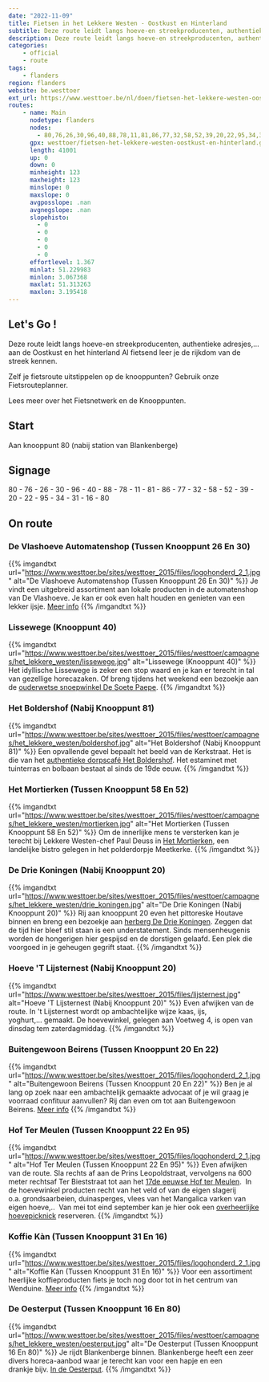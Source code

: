 ```yaml
---
date: "2022-11-09"
title: Fietsen in het Lekkere Westen - Oostkust en Hinterland
subtitle: Deze route leidt langs hoeve-en streekproducenten, authentieke adresjes,
description: Deze route leidt langs hoeve-en streekproducenten, authentieke adresjes,
categories:
    - official
    - route
tags:
    - flanders
region: flanders
website: be.westtoer
ext_url: https://www.westtoer.be/nl/doen/fietsen-het-lekkere-westen-oostkust-en-hinterland
routes:
    - name: Main
      nodetype: flanders
      nodes:
        - 80,76,26,30,96,40,88,78,11,81,86,77,32,58,52,39,20,22,95,34,31,16,80
      gpx: westtoer/fietsen-het-lekkere-westen-oostkust-en-hinterland.gpx
      length: 41001
      up: 0
      down: 0
      minheight: 123
      maxheight: 123
      minslope: 0
      maxslope: 0
      avgposslope: .nan
      avgnegslope: .nan
      slopehisto:
        - 0
        - 0
        - 0
        - 0
        - 0
      effortlevel: 1.367
      minlat: 51.229983
      minlon: 3.067368
      maxlat: 51.313263
      maxlon: 3.195418
---
```


## Let's Go ! 

Deze route leidt langs hoeve-en streekproducenten, authentieke adresjes,... aan de Oostkust en het hinterland   Al fietsend leer je de rijkdom van de streek kennen.

Zelf je fietsroute uitstippelen op de knooppunten? Gebruik onze Fietsrouteplanner.

Lees meer over het Fietsnetwerk en de Knooppunten.

## Start

Aan knooppunt 80 (nabij station van Blankenberge)

## Signage

80 - 76 - 26 - 30 - 96 - 40 - 88 - 78 - 11 - 81 - 86 - 77 - 32 - 58 - 52 - 39 - 20 - 22 - 95 - 34 - 31 - 16 - 80

## On route

### De Vlashoeve Automatenshop (Tussen Knooppunt 26 En 30)

{{% imgandtxt url="https://www.westtoer.be/sites/westtoer_2015/files/logohonderd_2_1.jpg" alt="De Vlashoeve Automatenshop (Tussen Knooppunt 26 En 30)" %}}
Je vindt een uitgebreid assortiment aan lokale producten in de automatenshop van De Vlashoeve. Je kan er ook even halt houden en genieten van een lekker ijsje.
[Meer info](https://www.westtoer.be/nl/eten-drinken/de-vlashoeve-automatenshop)
{{% /imgandtxt %}}

### Lissewege (Knooppunt 40)

{{% imgandtxt url="https://www.westtoer.be/sites/westtoer_2015/files/westtoer/campagnes/het_lekkere_westen/lissewege.jpg" alt="Lissewege (Knooppunt 40)" %}}
Het idyllische Lissewege is zeker een stop waard en je kan er terecht in tal van gezellige horecazaken. Of breng tijdens het weekend een bezoekje aan de [ouderwetse snoepwinkel De Soete Paepe](http://www.desoetepaepe.be).
{{% /imgandtxt %}}

### Het Boldershof (Nabij Knooppunt 81)

{{% imgandtxt url="https://www.westtoer.be/sites/westtoer_2015/files/westtoer/campagnes/het_lekkere_westen/boldershof.jpg" alt="Het Boldershof (Nabij Knooppunt 81)" %}}
Een opvallende gevel bepaalt het beeld van de Kerkstraat. Het is die van het [authentieke dorpscafé Het Boldershof](http://www.brugseommeland.be/nl/eten-drinken/het-boldershof). Het estaminet met tuinterras en bolbaan bestaat al sinds de 19de eeuw.
{{% /imgandtxt %}}

### Het Mortierken (Tussen Knooppunt 58 En 52)

{{% imgandtxt url="https://www.westtoer.be/sites/westtoer_2015/files/westtoer/campagnes/het_lekkere_westen/mortierken.jpg" alt="Het Mortierken (Tussen Knooppunt 58 En 52)" %}}
Om de innerlijke mens te versterken kan je terecht bij Lekkere Westen-chef Paul Deuss in [Het Mortierken](http://www.westtoer.be/nl/het-lekkere-westen/mortierken-paul-deuss), een landelijke bistro gelegen in het polderdorpje Meetkerke.
{{% /imgandtxt %}}

### De Drie Koningen (Nabij Knooppunt 20)

{{% imgandtxt url="https://www.westtoer.be/sites/westtoer_2015/files/westtoer/campagnes/het_lekkere_westen/drie_koningen.jpg" alt="De Drie Koningen (Nabij Knooppunt 20)" %}}
Rij aan knooppunt 20 even het pittoreske Houtave binnen en breng een bezoekje aan [herberg De Drie Koningen](http://www.brugseommeland.be/nl/eten-drinken/herberg-drie-koningen). Zeggen dat de tijd hier bleef stil staan is een understatement. Sinds mensenheugenis worden de hongerigen hier gespijsd en de dorstigen gelaafd. Een plek die voorgoed in je geheugen gegrift staat.
{{% /imgandtxt %}}

### Hoeve 'T Lijsternest (Nabij Knooppunt 20)

{{% imgandtxt url="https://www.westtoer.be/sites/westtoer_2015/files/lijsternest.jpg" alt="Hoeve 'T Lijsternest (Nabij Knooppunt 20)" %}}
Even afwijken van de route. In 't Lijsternest wordt op ambachtelijke wijze kaas, ijs, yoghurt,... gemaakt. De hoevewinkel, gelegen aan Voetweg 4, is open van dinsdag tem zaterdagmiddag.
{{% /imgandtxt %}}

### Buitengewoon Beirens (Tussen Knooppunt 20 En 22)

{{% imgandtxt url="https://www.westtoer.be/sites/westtoer_2015/files/logohonderd_2_1.jpg" alt="Buitengewoon Beirens (Tussen Knooppunt 20 En 22)" %}}
Ben je al lang op zoek naar een ambachtelijk gemaakte advocaat of je wil graag je voorraad confituur aanvullen? Rij dan even om tot aan Buitengewoon Beirens.
[Meer info](https://www.westtoer.be/nl/doen/buitengewoon-beirens)
{{% /imgandtxt %}}

### Hof Ter Meulen (Tussen Knooppunt 22 En 95)

{{% imgandtxt url="https://www.westtoer.be/sites/westtoer_2015/files/logohonderd_2_1.jpg" alt="Hof Ter Meulen (Tussen Knooppunt 22 En 95)" %}}
Even afwijken van de route. Sla rechts af aan de Prins Leopoldstraat, vervolgens na 600 meter rechtsaf Ter Bieststraat tot aan het [17de eeuwse Hof ter Meulen](http://www.hoftermeulen.be).  In de hoevewinkel producten recht van het veld of van de eigen slagerij o.a. grondsaarbeien, duinasperges, vlees van het Mangalica varken van eigen hoeve,..  Van mei tot eind september kan je hier ook een [overheerlijke hoevepicknick](http://hoevepicknick.be/Hoevepicknick_termeulen.html) reserveren.
{{% /imgandtxt %}}

### Koffie Kàn (Tussen Knooppunt 31 En 16)

{{% imgandtxt url="https://www.westtoer.be/sites/westtoer_2015/files/logohonderd_2_1.jpg" alt="Koffie Kàn (Tussen Knooppunt 31 En 16)" %}}
Voor een assortiment heerlijke koffieproducten fiets je toch nog door tot in het centrum van Wenduine.
[Meer info](https://www.westtoer.be/nl/doen/koffie-k%C3%A0n)
{{% /imgandtxt %}}

### De Oesterput (Tussen Knooppunt 16 En 80)

{{% imgandtxt url="https://www.westtoer.be/sites/westtoer_2015/files/westtoer/campagnes/het_lekkere_westen/oesterput.jpg" alt="De Oesterput (Tussen Knooppunt 16 En 80)" %}}
Je rijdt Blankenberge binnen. Blankenberge heeft een zeer divers horeca-aanbod waar je terecht kan voor een hapje en een drankje bijv. [In de Oesterput](http://www.westtoer.be/nl/het-lekkere-westen/oesterput-piet-devriendt).
{{% /imgandtxt %}}


